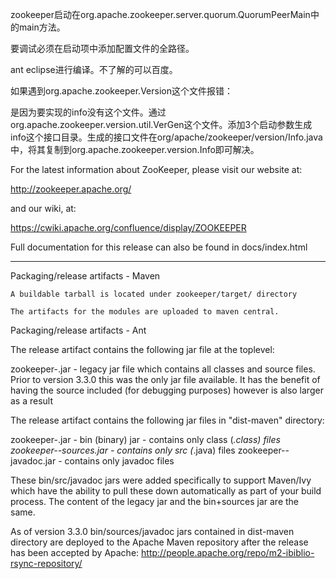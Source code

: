zookeeper启动在org.apache.zookeeper.server.quorum.QuorumPeerMain中的main方法。


要调试必须在启动项中添加配置文件的全路径。


ant eclipse进行编译。不了解的可以百度。


如果遇到org.apache.zookeeper.Version这个文件报错：

是因为要实现的info没有这个文件。通过org.apache.zookeeper.version.util.VerGen这个文件。添加3个启动参数生成info这个接口目录。生成的接口文件在org/apache/zookeeper/version/Info.java中，将其复制到org.apache.zookeeper.version.Info即可解决。



For the latest information about ZooKeeper, please visit our website at:

   http://zookeeper.apache.org/

and our wiki, at:

   https://cwiki.apache.org/confluence/display/ZOOKEEPER

Full documentation for this release can also be found in docs/index.html

---------------------------
Packaging/release artifacts - Maven

    A buildable tarball is located under zookeeper/target/ directory

    The artifacts for the modules are uploaded to maven central.


Packaging/release artifacts - Ant

The release artifact contains the following jar file at the toplevel:

zookeeper-<version>.jar         - legacy jar file which contains all classes
                                  and source files. Prior to version 3.3.0 this
                                  was the only jar file available. It has the 
                                  benefit of having the source included (for
                                  debugging purposes) however is also larger as
                                  a result

The release artifact contains the following jar files in "dist-maven" directory:

zookeeper-<version>.jar         - bin (binary) jar - contains only class (*.class) files
zookeeper-<version>-sources.jar - contains only src (*.java) files
zookeeper-<version>-javadoc.jar - contains only javadoc files

These bin/src/javadoc jars were added specifically to support Maven/Ivy which have 
the ability to pull these down automatically as part of your build process. 
The content of the legacy jar and the bin+sources jar are the same.

As of version 3.3.0 bin/sources/javadoc jars contained in dist-maven directory
are deployed to the Apache Maven repository after the release has been accepted
by Apache:
  http://people.apache.org/repo/m2-ibiblio-rsync-repository/
